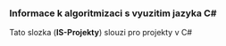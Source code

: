 ### Informace k algoritmizaci s vyuzitim jazyka C#

Tato slozka (**IS-Projekty**) slouzi pro projekty v C# 